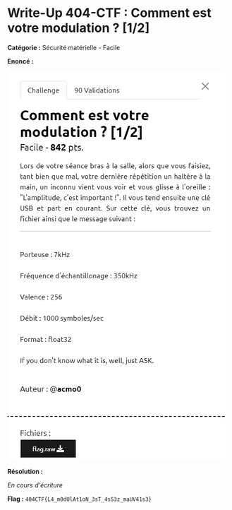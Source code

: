 # Write-Up 404-CTF : Comment est votre modulation ? [1/2]

__Catégorie :__ Sécurité matérielle - Facile

**Enoncé :**

![Enoncé](images/enonce.png)

**Résolution :**

_En cours d'écriture_

**Flag :** `404CTF{L4_m0dUlAt1oN_3sT_4sS3z_maUV41s3}`